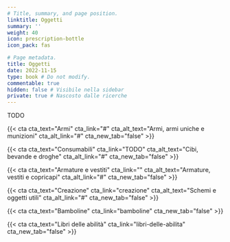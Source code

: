```yaml
---
# Title, summary, and page position.
linktitle: Oggetti
summary: ''
weight: 40
icon: prescription-bottle
icon_pack: fas

# Page metadata.
title: Oggetti
date: 2022-11-15
type: book # Do not modify.
commentable: true
hidden: false # Visibile nella sidebar
private: true # Nascosto dalle ricerche
---
```


TODO


{{< cta cta_text="Armi" cta_link="#" cta_alt_text="Armi, armi uniche e munizioni" cta_alt_link="#" cta_new_tab="false" >}}

{{< cta cta_text="Consumabili" cta_link="TODO" cta_alt_text="Cibi, bevande e droghe" cta_alt_link="#" cta_new_tab="false" >}}

{{< cta cta_text="Armature e vestiti" cta_link="" cta_alt_text="Armature, vestiti e copricapi" cta_alt_link="#" cta_new_tab="false" >}}

{{< cta cta_text="Creazione" cta_link="creazione" cta_alt_text="Schemi e oggetti utili" cta_alt_link="#" cta_new_tab="false" >}}

{{< cta cta_text="Bamboline" cta_link="bamboline"  cta_new_tab="false" >}}

{{< cta cta_text="Libri delle abilità" cta_link="libri-delle-abilita"  cta_new_tab="false" >}}


